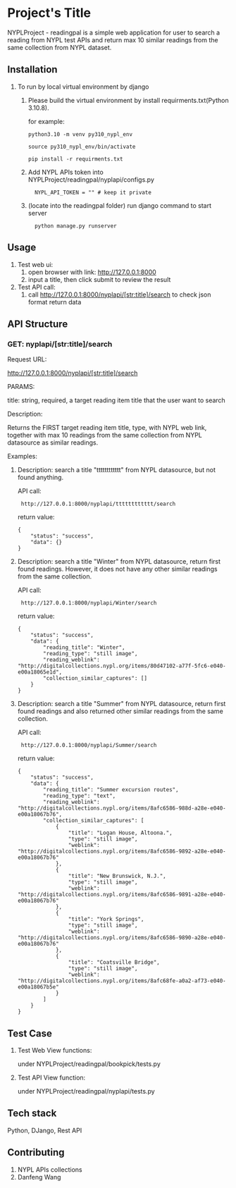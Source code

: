 # Project's Title

NYPLProject - readingpal is a simple web application for user to search a reading from NYPL test APIs and return max 10 similar readings from the same collection from NYPL dataset.

## Installation
1. To run by local virtual environment by django
   1. Please build the virtual environment by install requirments.txt(Python 3.10.8).
        
        for example:

        ```
        python3.10 -m venv py310_nypl_env

        source py310_nypl_env/bin/activate

        pip install -r requirments.txt
        ```

   2. Add NYPL APIs token into NYPLProject/readingpal/nyplapi/configs.py
        ```
          NYPL_API_TOKEN = "" # keep it private
        ```

   3. (locate into the readingpal folder) run django command to start server
        ```
          python manage.py runserver
        ```

## Usage
1. Test web ui: 
    1. open browser with link: http://127.0.0.1:8000
    2. input a title, then click submit to review the result
2. Test API call: 
    1. call http://127.0.0.1:8000/nyplapi/[str:title]/search to check json format return data


## API Structure

   ### GET: nyplapi/[str:title]/search
Request URL: 

http://127.0.0.1:8000/nyplapi/[str:title]/search

PARAMS:

title: string, required, a target reading item title that the user want to search

Description: 

Returns the FIRST target reading item title, type, with NYPL web link, together with max 10 readings from the same collection from NYPL datasource as similar readings.

Examples:

1. Description: search a title "tttttttttttt" from NYPL datasource, but not found anything.

    API call: 

        http://127.0.0.1:8000/nyplapi/tttttttttttt/search

    return value:
    
    ```
    {
        "status": "success",
        "data": {}
    }
    ```

2. Description: search a title "Winter" from NYPL datasource, return first found readings. However, it does not have any other similar readings from the same collection.

    API call: 

        http://127.0.0.1:8000/nyplapi/Winter/search

    return value:

    ```
    {
        "status": "success",
        "data": {
            "reading_title": "Winter",
            "reading_type": "still image",
            "reading_weblink": "http://digitalcollections.nypl.org/items/80d47102-a77f-5fc6-e040-e00a18065e1d",
            "collection_similar_captures": []
        }
    }
    ```
3. Description: search a title "Summer" from NYPL datasource, return first found readings and also returned other similar readings from the same collection.

    API call: 

        http://127.0.0.1:8000/nyplapi/Summer/search

    return value:

    
    ```
    {
        "status": "success",
        "data": {
            "reading_title": "Summer excursion routes",
            "reading_type": "text",
            "reading_weblink": "http://digitalcollections.nypl.org/items/8afc6586-988d-a28e-e040-e00a18067b76",
            "collection_similar_captures": [
                {
                    "title": "Logan House, Altoona.",
                    "type": "still image",
                    "weblink": "http://digitalcollections.nypl.org/items/8afc6586-9892-a28e-e040-e00a18067b76"
                },
                {
                    "title": "New Brunswick, N.J.",
                    "type": "still image",
                    "weblink": "http://digitalcollections.nypl.org/items/8afc6586-9891-a28e-e040-e00a18067b76"
                },
                {
                    "title": "York Springs",
                    "type": "still image",
                    "weblink": "http://digitalcollections.nypl.org/items/8afc6586-9890-a28e-e040-e00a18067b76"
                },
                {
                    "title": "Coatsville Bridge",
                    "type": "still image",
                    "weblink": "http://digitalcollections.nypl.org/items/8afc68fe-a0a2-af73-e040-e00a18067b5e"
                }
            ]
        }
   }
   ```
## Test Case

1. Test Web View functions:
    
    under NYPLProject/readingpal/bookpick/tests.py

2. Test API View function:

    under NYPLProject/readingpal/nyplapi/tests.py

## Tech stack

   Python, DJango, Rest API

## Contributing

1. NYPL APIs collections
2. Danfeng Wang
